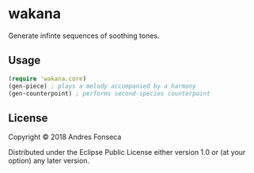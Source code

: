 # wakana

Generate infinte sequences of soothing tones.

## Usage

```clojure
(require 'wakana.core)
(gen-piece) ; plays a melody accompanied by a harmony
(gen-counterpoint) ; performs second-species counterpoint
```

## License

Copyright © 2018 Andres Fonseca

Distributed under the Eclipse Public License either version 1.0 or (at
your option) any later version.
